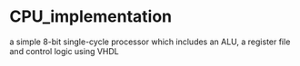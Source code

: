 # CPU_implementation
a simple 8-bit single-cycle processor which includes an ALU, a register file and control logic using VHDL

